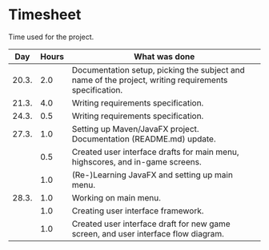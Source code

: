 # Timesheet

Time used for the project.

Day   | Hours | What was done
----- | ----- | --------------------------------
20.3. |  2.0  | Documentation setup, picking the subject and name of the project, writing requirements specification.
21.3. |  4.0  | Writing requirements specification.
24.3. |  0.5  | Writing requirements specification.
27.3. |  1.0  | Setting up Maven/JavaFX project. Documentation (README.md) update.
      |  0.5  | Created user interface drafts for main menu, highscores, and in-game screens.
      |  1.0  | (Re-)Learning JavaFX and setting up main menu.
28.3. |  1.0  | Working on main menu.
      |  1.0  | Creating user interface framework.
      |  1.0  | Created user interface draft for new game screen, and user interface flow diagram.
